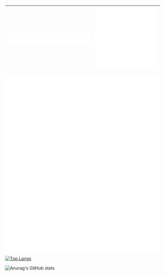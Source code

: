 <!--
[![Typing SVG](https://readme-typing-svg.herokuapp.com?weight=600&duration=2500&color=06d6a0&repeat=false&random=false&width=435&lines=Hi%2C+I'm+Vlad;I'm+FrontEnd+Developer)](https://git.io/typing-svg)
-->

| ![Typing SVG](svg/typing.svg)   |![Rotating SVG](svg/rotating.svg)|
|---------------------------------|---------------------------------|

<div style="text-align: center;">
  <span style="display: inline-block; vertical-align: middle;">
    <img src="svg/typing.svg"/>
  </span>
  <span style="display: inline-block; vertical-align: middle;">
    <img src="svg/rotating.svg"/>
  </span>
</div>


[![Top Langs](https://github-readme-stats.vercel.app/api/top-langs/?username=ywur7t&theme=aura)](https://github.com/anuraghazra/github-readme-stats)

![Anurag's GitHub stats](https://github-readme-stats.vercel.app/api?username=ywur7t&show_icons=true&theme=gotham)



